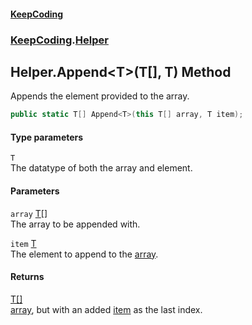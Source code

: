 #### [KeepCoding](index.md 'index')
### [KeepCoding](KeepCoding.md 'KeepCoding').[Helper](KeepCoding_Helper.md 'KeepCoding.Helper')
## Helper.Append&lt;T&gt;(T[], T) Method
Appends the element provided to the array.  
```csharp
public static T[] Append<T>(this T[] array, T item);
```
#### Type parameters
<a name='KeepCoding_Helper_Append_T_(T___T)_T'></a>
`T`  
The datatype of both the array and element.
  
#### Parameters
<a name='KeepCoding_Helper_Append_T_(T___T)_array'></a>
`array` [T](KeepCoding_Helper_Append_T_(T___T).md#KeepCoding_Helper_Append_T_(T___T)_T 'KeepCoding.Helper.Append&lt;T&gt;(T[], T).T')[[]](https://docs.microsoft.com/en-us/dotnet/api/System.Array 'System.Array')  
The array to be appended with.
  
<a name='KeepCoding_Helper_Append_T_(T___T)_item'></a>
`item` [T](KeepCoding_Helper_Append_T_(T___T).md#KeepCoding_Helper_Append_T_(T___T)_T 'KeepCoding.Helper.Append&lt;T&gt;(T[], T).T')  
The element to append to the [array](KeepCoding_Helper_Append_T_(T___T).md#KeepCoding_Helper_Append_T_(T___T)_array 'KeepCoding.Helper.Append&lt;T&gt;(T[], T).array').
  
#### Returns
[T](KeepCoding_Helper_Append_T_(T___T).md#KeepCoding_Helper_Append_T_(T___T)_T 'KeepCoding.Helper.Append&lt;T&gt;(T[], T).T')[[]](https://docs.microsoft.com/en-us/dotnet/api/System.Array 'System.Array')  
[array](KeepCoding_Helper_Append_T_(T___T).md#KeepCoding_Helper_Append_T_(T___T)_array 'KeepCoding.Helper.Append&lt;T&gt;(T[], T).array'), but with an added [item](KeepCoding_Helper_Append_T_(T___T).md#KeepCoding_Helper_Append_T_(T___T)_item 'KeepCoding.Helper.Append&lt;T&gt;(T[], T).item') as the last index.
